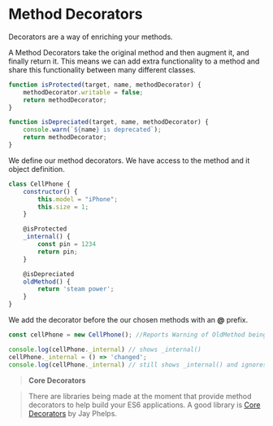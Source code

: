 # Method Decorators

Decorators are a way of enriching your methods.

A Method Decorators take the original method and then augment it, and finally return it. This means we can add extra functionality to a method and share this functionality between many different classes.

```javascript
function isProtected(target, name, methodDecorator) {
    methodDecorator.writable = false;
    return methodDecorator;
}

function isDepreciated(target, name, methodDecorator) {
    console.warn(`${name} is deprecated`);
    return methodDecorator;
}
```

We define our method decorators. We have access to the method and it object definition.

```javascript
class CellPhone {
    constructor() {
        this.model = "iPhone";
        this.size = 1;
    }

    @isProtected
    _internal() {
        const pin = 1234
        return pin;
    }

    @isDepreciated
    oldMethod() {
        return 'steam power';
    }
}
```

We add the decorator before the our chosen methods with an **@** prefix.

```javascript
const cellPhone = new CellPhone(); //Reports Warning of OldMethod being deprecated

console.log(cellPhone._internal) // shows _internal()
cellPhone._internal = () => 'changed';
console.log(cellPhone._internal) // still shows _internal() and ignores method re-write
```

> **Core Decorators**

> There are libraries being made at the moment that provide method decorators to help build your ES6 applications. A good library is [Core Decorators](https://github.com/jayphelps/core-decorators.js) by Jay Phelps.